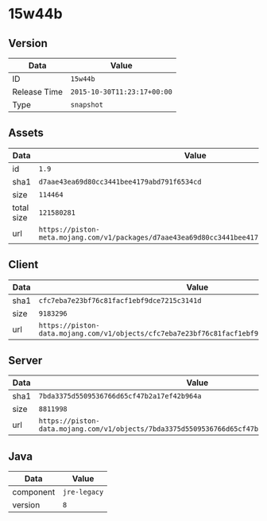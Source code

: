 # 15w44b

## Version

|**Data**        | **Value**                 |
|----------------|-------------------------|
| ID   | ```15w44b```   |
| Release Time   | ```2015-10-30T11:23:17+00:00```   |
| Type   | ```snapshot```   |

## Assets

|**Data**        | **Value**                 |
|----------------|-------------------------|
| id   | ```1.9```   |
| sha1   | ```d7aae43ea69d80cc3441bee4179abd791f6534cd```   |
| size   | ```114464```   |
| total size  | ```121580281```  |
| url       | ```https://piston-meta.mojang.com/v1/packages/d7aae43ea69d80cc3441bee4179abd791f6534cd/1.9.json``` |

## Client

|**Data**        | **Value**                 |
|----------------|-------------------------|
| sha1   | ```cfc7eba7e23bf76c81facf1ebf9dce7215c3141d```   |
| size   | ```9183296```   |
| url       | ```https://piston-data.mojang.com/v1/objects/cfc7eba7e23bf76c81facf1ebf9dce7215c3141d/client.jar``` |

## Server

|**Data**        | **Value**                 |
|----------------|-------------------------|
| sha1   | ```7bda3375d5509536766d65cf47b2a17ef42b964a```   |
| size   | ```8811998```   |
| url       | ```https://piston-data.mojang.com/v1/objects/7bda3375d5509536766d65cf47b2a17ef42b964a/server.jar``` |

## Java

|**Data**        | **Value**                 |
|----------------|-------------------------|
| component   | ```jre-legacy```   |
| version   | ```8```   |